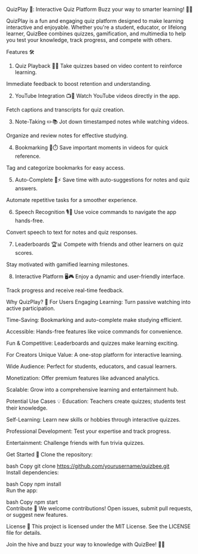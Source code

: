QuizPlay 🐝: Interactive Quiz Platform
Buzz your way to smarter learning! 🧠✨

QuizPlay is a fun and engaging quiz platform designed to make learning interactive and enjoyable. Whether you're a student, educator, or lifelong learner, QuizBee combines quizzes, gamification, and multimedia to help you test your knowledge, track progress, and compete with others.

Features 🛠️
1. Quiz Playback 🎥📝
Take quizzes based on video content to reinforce learning.

Immediate feedback to boost retention and understanding.

2. YouTube Integration 📺🔗
Watch YouTube videos directly in the app.

Fetch captions and transcripts for quiz creation.

3. Note-Taking ✏️📚
Jot down timestamped notes while watching videos.

Organize and review notes for effective studying.

4. Bookmarking 🔖⏱️
Save important moments in videos for quick reference.

Tag and categorize bookmarks for easy access.

5. Auto-Complete 🤖⚡
Save time with auto-suggestions for notes and quiz answers.

Automate repetitive tasks for a smoother experience.

6. Speech Recognition 🎙️📄
Use voice commands to navigate the app hands-free.

Convert speech to text for notes and quiz responses.

7. Leaderboards 🏆📊
Compete with friends and other learners on quiz scores.

Stay motivated with gamified learning milestones.

8. Interactive Platform 🖥️🎮
Enjoy a dynamic and user-friendly interface.

Track progress and receive real-time feedback.

Why QuizPlay? 🤔
For Users
Engaging Learning: Turn passive watching into active participation.

Time-Saving: Bookmarking and auto-complete make studying efficient.

Accessible: Hands-free features like voice commands for convenience.

Fun & Competitive: Leaderboards and quizzes make learning exciting.

For Creators
Unique Value: A one-stop platform for interactive learning.

Wide Audience: Perfect for students, educators, and casual learners.

Monetization: Offer premium features like advanced analytics.

Scalable: Grow into a comprehensive learning and entertainment hub.

Potential Use Cases 💡
Education: Teachers create quizzes; students test their knowledge.

Self-Learning: Learn new skills or hobbies through interactive quizzes.

Professional Development: Test your expertise and track progress.

Entertainment: Challenge friends with fun trivia quizzes.

Get Started 🚀
Clone the repository:

bash
Copy
git clone https://github.com/yourusername/quizbee.git  
Install dependencies:

bash
Copy
npm install  
Run the app:

bash
Copy
npm start  
Contribute 🤝
We welcome contributions! Open issues, submit pull requests, or suggest new features.

License 📜
This project is licensed under the MIT License. See the LICENSE file for details.

Join the hive and buzz your way to knowledge with QuizBee! 🐝🎉
